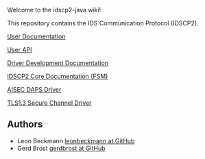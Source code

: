 Welcome to the idscp2-java wiki!

This repository contains the IDS Communication Protocol (IDSCP2).

[User Documentation](wiki/IDSCP2-User-Documentation)

[User API](wiki/IDSCP2-User-API)

[Driver Development Documentation](wiki/IDSCP2-Driver-Development)

[IDSCP2 Core Documentation (FSM)](wiki/IDSCP2-Core)

[AISEC DAPS Driver](wiki/AISEC-DAPS-Driver)

[TLS1.3 Secure Channel Driver](wiki/TLS1.3-Secure-Channel-Driver)

## Authors

- Leon Beckmann [leonbeckmann at GitHub](https://github.com/leonbeckmann)
- Gerd Brost [gerdbrost at GitHub]()


